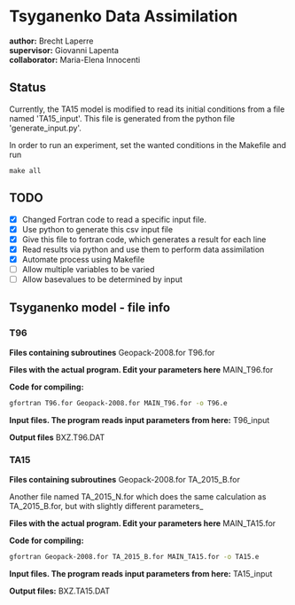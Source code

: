 # Tsyganenko Data Assimilation

__author:__ Brecht Laperre  
__supervisor:__ Giovanni Lapenta  
__collaborator:__ Maria-Elena Innocenti

## Status

Currently, the TA15 model is modified to read its initial conditions from a file named 'TA15_input'. This file is generated from the python file 'generate_input.py'. 

In order to run an experiment, set the wanted conditions in the Makefile and run 
```
make all
```


## TODO

- [x] Changed Fortran code to read a specific input file.
- [x] Use python to generate this csv input file
- [x] Give this file to fortran code, which generates a result for each line
- [x] Read results via python and use them to perform data assimilation
- [x] Automate process using Makefile
- [ ] Allow multiple variables to be varied
- [ ] Allow basevalues to be determined by input

## Tsyganenko model - file info

### T96
__Files containing subroutines__
Geopack-2008.for
T96.for

__Files with the actual program. Edit your parameters here__
MAIN_T96.for

__Code for compiling:__

```bash
gfortran T96.for Geopack-2008.for MAIN_T96.for -o T96.e
```
__Input files. The program reads input parameters from here:__
T96_input

__Output files__
BXZ.T96.DAT

### TA15

__Files containing subroutines__
Geopack-2008.for
TA_2015_B.for

Another file named TA_2015_N.for which does the same calculation as TA_2015_B.for, but with slightly different parameters_

__Files with the actual program. Edit your parameters here__
MAIN_TA15.for

__Code for compiling:__

```bash
gfortran Geopack-2008.for TA_2015_B.for MAIN_TA15.for -o TA15.e
```

__Input files. The program reads input parameters from here:__ TA15_input

__Output files:__
BXZ.TA15.DAT

